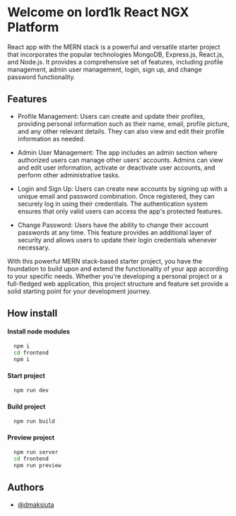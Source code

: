 
# Welcome on lord1k React NGX Platform
React app with the MERN stack is a powerful and versatile starter project that incorporates the popular technologies MongoDB, Express.js, React.js, and Node.js. It provides a comprehensive set of features, including profile management, admin user management, login, sign up, and change password functionality.


## Features

- Profile Management: Users can create and update their profiles, providing personal information such as their name, email, profile picture, and any other relevant details. They can also view and edit their profile information as needed.

- Admin User Management: The app includes an admin section where authorized users can manage other users' accounts. Admins can view and edit user information, activate or deactivate user accounts, and perform other administrative tasks.

- Login and Sign Up: Users can create new accounts by signing up with a unique email and password combination. Once registered, they can securely log in using their credentials. The authentication system ensures that only valid users can access the app's protected features.

- Change Password: Users have the ability to change their account passwords at any time. This feature provides an additional layer of security and allows users to update their login credentials whenever necessary.


With this powerful MERN stack-based starter project, you have the foundation to build upon and extend the functionality of your app according to your specific needs. Whether you're developing a personal project or a full-fledged web application, this project structure and feature set provide a solid starting point for your development journey.

## How install


#### Install node modules
```bash
  npm i
  cd frontend
  npm i
```


#### Start project
```bash
  npm run dev
```

#### Build project
```bash
  npm run build
```

#### Preview project
```bash
  npm run server
  cd frontend
  npm run preview
```




## Authors

- [@dmaksiuta](https://www.github.com/dmaksiuta)
